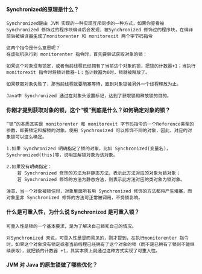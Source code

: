 #### Synchronized的原理是什么？

```
Synchronized是由 JVM 实现的一种实现互斥同步的一种方式，如果你查看被Synchronized 修饰过的程序块编译后会发现，被Synchronized 修饰过的程序块，在编译前后被编译器生成了monitorenter 和 monitorexit 两个字节码指令

这两个指令是什么意思呢？
在虚拟机执行到 monitorenter 指令时，首先要尝试获取对象的锁：

如果这个对象没有锁定，或者当前线程已经拥有了当前这个对象的锁，把锁的计数器+1；当执行 monitorexit 指令时将锁计数器-1；当计数器为0时，锁就被释放了。

如果获取对象失败了，那当前线程就要阻塞等待，直到对象锁被另外一个线程释放为止。

Java中 Synchronized 通过在对象头设置标记，达到了获取锁和释放锁的目的。
```

#### 你刚才提到获取对象的锁，这个“锁”到底是什么？如何确定对象的锁？

```
“锁”的本质其实是 monitorenter 和 monitorexit 字节码指令的一个Reference类型的参数，即要锁定和解锁的对象。使用 Synchronized 可以修饰不同的对象，因此，对应的对象锁可以这么确定。

1.如果 Synchronized 明确指定了锁的对象，比如 Synchronized(变量名)，Synchronized(this)等，说明加解锁对象为该对象。

2.如果没有明确指定：
	若 Synchronized 修饰的方法为非静态方法，表示此方法对应的对象为锁对象；
	若 Synchronized 修饰的方法为静态方法，则表示此方法对应的类对象为锁对象。

注意，当一个对象被锁住时，对象里面所有用 Synchronized 修饰的方法都将产生堵塞，而对象里非 Synchronized 修饰的方法可正常被调用，不受锁影响。
```

#### 什么是可重入性，为什么说 Synchronized 是可重入锁？

```
可重入性是锁的一个基本要求，是为了解决自己锁死自己的情况。

对Synchronized 来说，可重入性是显而易见的，刚才提到，在执行monitorenter 指令时，如果这个对象没有锁定或者当前线程已经拥有了这个对象的锁（而不是已拥有了锁则不能继续获取），就把锁的计数器 +1，其实本质上就通过这种方式实现了可重入性。
```

#### JVM 对 Java 的原生锁做了哪些优化？

```

```











